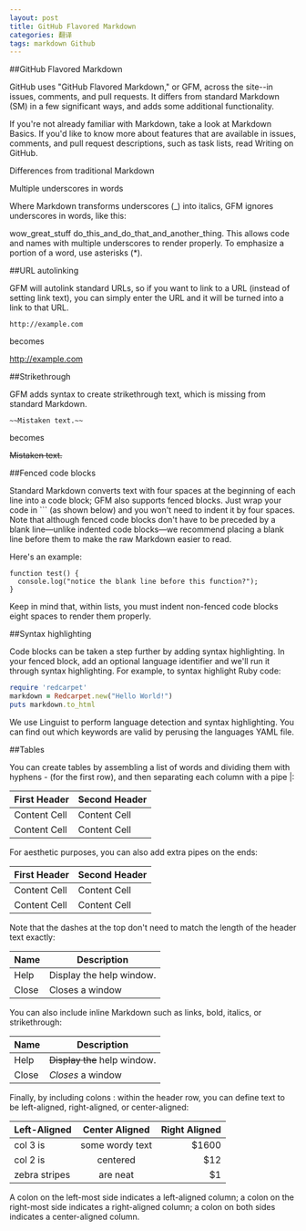 ```yaml
---
layout: post
title: GitHub Flavored Markdown
categories: 翻译
tags: markdown Github
---
```


##GitHub Flavored Markdown

GitHub uses "GitHub Flavored Markdown," or GFM, across the site--in issues, comments, and pull requests. It differs from standard Markdown (SM) in a few significant ways, and adds some additional functionality.

If you're not already familiar with Markdown, take a look at Markdown Basics. If you'd like to know more about features that are available in issues, comments, and pull request descriptions, such as task lists, read Writing on GitHub.

Differences from traditional Markdown

Multiple underscores in words

Where Markdown transforms underscores (_) into italics, GFM ignores underscores in words, like this:
<!--more-->
wow_great_stuff
do_this_and_do_that_and_another_thing.
This allows code and names with multiple underscores to render properly. To emphasize a portion of a word, use asterisks (*).

##URL autolinking

GFM will autolink standard URLs, so if you want to link to a URL (instead of setting link text), you can simply enter the URL and it will be turned into a link to that URL.

    http://example.com

becomes

http://example.com

##Strikethrough

GFM adds syntax to create strikethrough text, which is missing from standard Markdown.

    ~~Mistaken text.~~

becomes

~~Mistaken text.~~

##Fenced code blocks

Standard Markdown converts text with four spaces at the beginning of each line into a code block; GFM also supports fenced blocks. Just wrap your code in ``` (as shown below) and you won't need to indent it by four spaces. Note that although fenced code blocks don't have to be preceded by a blank line—unlike indented code blocks—we recommend placing a blank line before them to make the raw Markdown easier to read.

Here's an example:

```
function test() {
  console.log("notice the blank line before this function?");
}
```

Keep in mind that, within lists, you must indent non-fenced code blocks eight spaces to render them properly.

##Syntax highlighting

Code blocks can be taken a step further by adding syntax highlighting. In your fenced block, add an optional language identifier and we'll run it through syntax highlighting. For example, to syntax highlight Ruby code:

```ruby
require 'redcarpet'
markdown = Redcarpet.new("Hello World!")
puts markdown.to_html
```

We use Linguist to perform language detection and syntax highlighting. You can find out which keywords are valid by perusing the languages YAML file.

##Tables

You can create tables by assembling a list of words and dividing them with hyphens - (for the first row), and then separating each column with a pipe |:

First Header  | Second Header
------------- | -------------
Content Cell  | Content Cell
Content Cell  | Content Cell

For aesthetic purposes, you can also add extra pipes on the ends:

| First Header  | Second Header |
| ------------- | ------------- |
| Content Cell  | Content Cell  |
| Content Cell  | Content Cell  |

Note that the dashes at the top don't need to match the length of the header text exactly:

| Name | Description          |
| ------------- | ----------- |
| Help      | Display the help window.|
| Close     | Closes a window     |

You can also include inline Markdown such as links, bold, italics, or strikethrough:

| Name | Description          |
| ------------- | ----------- |
| Help      | ~~Display the~~ help window.|
| Close     | _Closes_ a window     |

Finally, by including colons : within the header row, you can define text to be left-aligned, right-aligned, or center-aligned:

| Left-Aligned  | Center Aligned  | Right Aligned |
| :------------ |:---------------:| -----:|
| col 3 is      | some wordy text | $1600 |
| col 2 is      | centered        |   $12 |
| zebra stripes | are neat        |    $1 |

A colon on the left-most side indicates a left-aligned column; a colon on the right-most side indicates a right-aligned column; a colon on both sides indicates a center-aligned column.

